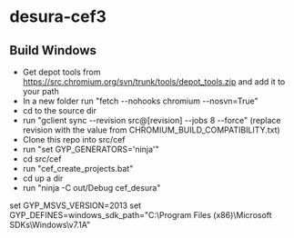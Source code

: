 desura-cef3
===========


Build Windows
-----------

 * Get depot tools from https://src.chromium.org/svn/trunk/tools/depot_tools.zip and add it to your path
 * In a new folder run "fetch --nohooks chromium --nosvn=True"
 * cd to the source dir
 * run "gclient sync --revision src@[revision] --jobs 8 --force" (replace revision with the value from CHROMIUM_BUILD_COMPATIBILITY.txt)
 * Clone this repo into src/cef
 * run "set GYP_GENERATORS='ninja'"
 * cd src/cef
 * run "cef_create_projects.bat"
 * cd up a dir
 * run "ninja -C out/Debug cef_desura"


set GYP_MSVS_VERSION=2013
set GYP_DEFINES=windows_sdk_path="C:\Program Files (x86)\Microsoft SDKs\Windows\v7.1A"
